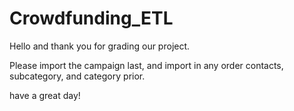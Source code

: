 # Crowdfunding_ETL

Hello and thank you for grading our project.

Please import the campaign last, and import in any order contacts, subcategory, and category prior.

have a great day!
